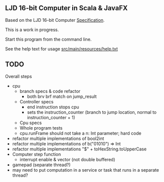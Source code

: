 LJD 16-bit Computer in Scala & JavaFX
-------------------------------------

Based on the LJD 16-bit Computer
[Specification](https://github.com/lj-ditrapani/16-bit-computer-specification).

This is a work in progress.

Start this program from the command line.

See the help text for usage [src/main/resources/help.txt](src/main/resources/help.txt)


TODO
----

Overall steps
- cpu
    - branch specs & code refactor
      - both brv brf match on jump_result
    - Controller specs
      - end instruction stops cpu
      - sets the instruction_counter
        (branch to jump location, normal to instruction_counter + 1)
    - Cpu specs
    - Whole program tests
    - cpu.runFrame should not take a n: Int parameter; hard code
- refactor multiple implementations of bool2int
- refactor multiple implementations of b("01010") => Int
- refactor multiple implementations "$" + toHexString.toUpperCase
- Computer step function
    - interrupt enable & vector (not double buffered)
- gamepad (separate thread?)
- may need to put computation in a service or task
  that runs in a separate thread?
